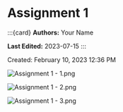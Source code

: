 # Assignment 1

:::{card}
**Authors:** Your Name

**Last Edited:** 2023-07-15
:::


Created: February 10, 2023 12:36 PM

![Assignment 1 - 1.png](Assignment_1_-_1.png)

![Assignment 1 - 2.png](Assignment_1_-_2.png)

![Assignment 1 - 3.png](Assignment_1_-_3.png)